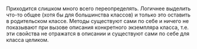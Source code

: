 Приходится слишком много всего переопределять. Логичнее выделить что-то общее (хотя бы для большинства классов) и только это оставить в родительском классе.
Методы существуют сами по себе и ничего не показывают при вызове описания конкретного экземпляра класса, т.е. эти свойства не отражатся в описании и существуют сами по себе для класса целиком.
